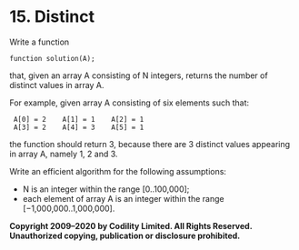 # 15. Distinct

Write a function

```
function solution(A);
```

that, given an array A consisting of N integers, returns the number of distinct values in array A.

For example, given array A consisting of six elements such that:

```
 A[0] = 2    A[1] = 1    A[2] = 1
 A[3] = 2    A[4] = 3    A[5] = 1
```

the function should return 3, because there are 3 distinct values appearing in array A, namely 1, 2 and 3.

Write an efficient algorithm for the following assumptions:

- N is an integer within the range [0..100,000];
- each element of array A is an integer within the range [−1,000,000..1,000,000].

**Copyright 2009–2020 by Codility Limited. All Rights Reserved. Unauthorized copying, publication or disclosure prohibited.**
